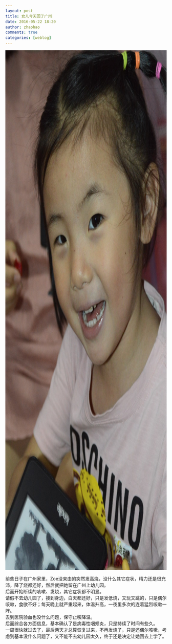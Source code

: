 ```yaml
---
layout: post
title: 女儿今天回了广州
date: 2016-05-22 18:20
author: zhaohao
comments: true
categories: [weblog]
---
```

<a href="/Media/DSC-20160513.jpg"><img src="/Media/DSC-20160513.jpg" alt="DSC-20160513" width="1080" height="1624" class="alignnone size-full wp-image-51187" /></a>    

前些日子在广州家里，Zoe没来由的突然发高烧，没什么其它症状，精力还是很充沛，降了烧都还好，然后就把她留在广州上幼儿园。    
后面开始断续的咳嗽、发烧，其它症状都不明显。    
请假不去幼儿园了，接到身边，白天都还好，只是发低烧，又玩又跳的，只是偶尔咳嗽，食欲不好；每天晚上就严重起来，体温升高，一夜里多次的连着猛烈咳嗽一阵。    
去到医院验血也没什么问题，保守止咳降温。    
后面综合各方面信息，基本确认了是病毒性咽颊炎，只是持续了时间有些久。    
一周很快就过去了，最后两天才总算恢复过来，不再发烧了，只是还偶尔咳嗽，考虑到基本没什么问题了，又不能不去幼儿园太久，终于还是决定让她回去上学了。    
